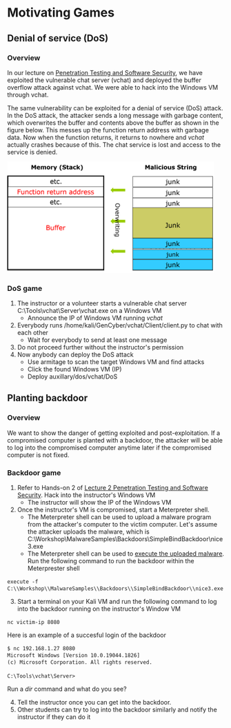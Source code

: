 # Motivating Games 

## Denial of service (DoS)

### Overview
In our lecture on <a href="https://github.com/xinwenfu/GenCyber/tree/main/SoftwareSecurity">Penetration Testing and Software Security</a>, we have exploited the vulnerable chat server (vchat) and deployed the buffer overflow attack against vchat. We were able to hack into the Windows VM through vchat.

The same vulnerability can be exploited for a denial of service (DoS) attack. In the DoS attack, the attacker sends a long message with garbage content, which overwrites the buffer and contents above the buffer as shown in the figure below. This messes up the function return address with garbage data. Now when the function returns, it returns to nowhere and *vchat* actually crashes because of this. The chat service is lost and access to the service is denied.

<img src="../Imgs/BufferOverflow-junk.png" width=480>

### DoS game

1. The instructor or a volunteer starts a vulnerable chat server C:\Tools\vchat\Server\vchat.exe on a Windows VM
   - Announce the IP of Windows VM running *vchat*
2. Everybody runs /home/kali/GenCyber/vchat/Client/client.py to chat with each other
   - Wait for everybody to send at least one message
3. Do not proceed further without the instructor's permission
4. Now anybody can deploy the DoS attack
   - Use armitage to scan the target Windows VM and find attacks
   - Click the found Windows VM (IP)
   - Deploy auxillary/dos/vchat/DoS

## Planting backdoor

### Overview

We want to show the danger of getting exploited and post-exploitation. If a compromised computer is planted with a backdoor, the attacker will be able to log into the compromised computer anytime later if the compromised computer is not fixed. 

### Backdoor game

1. Refer to Hands-on 2 of <a href="https://github.com/xinwenfu/GenCyber/tree/main/SoftwareSecurity">Lecture 2 Penetration Testing and Software Security</a>. Hack into the instructor's Windows VM
   - The instructor will show the IP of the Windows VM
2. Once the instructor's VM is compromised, start a Meterpreter shell. 
   - The Meterpreter shell can be used to upload a malware program from the attacker's computer to the victim computer. Let's assume the attacker uploads the malware, which is C:\Workshop\MalwareSamples\Backdoors\SimpleBindBackdoor\nice3.exe
   - The Meterpreter shell can be used to <a href="https://pentestwiki.org/metasploit-meterpreter-cheat-sheet/">execute the uploaded malware</a>. Run the following command to run the backdoor within the Meterprester shell
```
execute -f C:\\Workshop\\MalwareSamples\\Backdoors\\SimpleBindBackdoor\\nice3.exe
```
3. Start a terminal on your Kali VM and run the following command to log into the backdoor running on the instructor's Window VM
```
nc victim-ip 8080
```

Here is an example of a succesful login of the backdoor
```
$ nc 192.168.1.27 8080
Microsoft Windows [Version 10.0.19044.1826]
(c) Microsoft Corporation. All rights reserved.

C:\Tools\vchat\Server>
```

Run a *dir* command and what do you see?

4. Tell the instructor once you can get into the backdoor. 
5. Other students can try to log into the backdoor similarly and notify the instructor if they can do it
